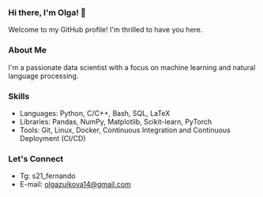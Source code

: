 ### Hi there, I'm Olga! 👋

<!--
**Olga9913/Olga9913** is a ✨ _special_ ✨ repository because its `README.md` (this file) appears on your GitHub profile.

Here are some ideas to get you started:

- 🔭 I’m currently working on ...
- 🌱 I’m currently learning ...
- 👯 I’m looking to collaborate on ...
- 🤔 I’m looking for help with ...
- 💬 Ask me about ...
- 📫 How to reach me: ...
- 😄 Pronouns: ...
- ⚡ Fun fact: ...
-->

Welcome to my GitHub profile! I'm thrilled to have you here.

### About Me

I'm a passionate data scientist with a focus on machine learning and natural language processing.
### Skills

- Languages: Python, C/C++, Bash, SQL, LaTeX
- Libraries: Pandas, NumPy, Matplotlib, Scikit-learn, PyTorch
- Tools: Git, Linux, Docker, Continuous Integration and Continuous Deployment (CI/CD)

### Let's Connect

- Tg: s21_fernando
- E-mail: olgazuikova14@gmail.com
